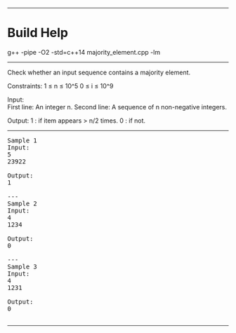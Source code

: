 
***

# Build Help

g++ -pipe -O2 -std=c++14 majority_element.cpp -lm

***

Check whether an input sequence contains a majority element.

Constraints: 
  1 ≤ n ≤ 10^5
  0 ≤ i ≤ 10^9

Input:  
  First line: An integer n.
  Second line: A sequence of n non-negative integers.

Output: 
  1 : if item appears > n/2 times.
  0 : if not.
  
***

<pre>
Sample 1
Input:
5
23922

Output:
1

---
Sample 2
Input: 
4
1234

Output: 
0

---
Sample 3
Input: 
4
1231

Output:
0

</pre>

***


